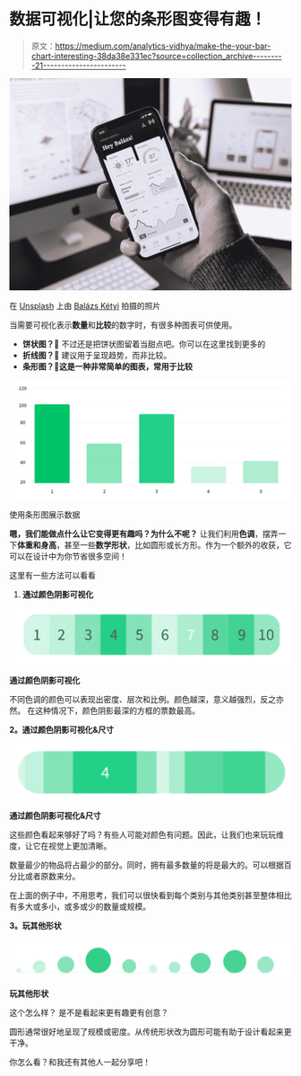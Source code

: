 # 数据可视化|让您的条形图变得有趣！

> 原文：<https://medium.com/analytics-vidhya/make-the-your-bar-chart-interesting-38da38e331ec?source=collection_archive---------21----------------------->

![](img/10dc561eacee99868d88eff771a55c40.png)

在 [Unsplash](https://unsplash.com?utm_source=medium&utm_medium=referral) 上由 [Balázs Kétyi](https://unsplash.com/@balazsketyi?utm_source=medium&utm_medium=referral) 拍摄的照片

当需要可视化表示**数量**和**比较**的数字时，有很多种图表可供使用。

*   **饼状图？🤔** 不过还是把饼状图留着当甜点吧。你可以在这里找到更多的
*   **折线图？**🤔
    建议用于呈现趋势，而非比较。
*   **条形图？🤔这是一种非常简单的图表，常用于比较**

![](img/8d14b2ee46cc0c097a847418fdf7f9df.png)

使用条形图展示数据

**嗯，我们能做点什么让它变得更有趣吗？为什么不呢？** 让我们利用**色调**，摆弄一下**体重和身高**，甚至一些**数学形状**，比如圆形或长方形。作为一个额外的收获，它可以在设计中为你节省很多空间！

这里有一些方法可以看看

1.  **通过颜色阴影可视化**

![](img/e7fda977afc766466dd3d7744f2b28c4.png)

**通过颜色阴影可视化**

不同色调的颜色可以表现出密度、层次和比例。颜色越深，意义越强烈，反之亦然。
在这种情况下，颜色阴影最深的方框的票数最高。

**2。通过颜色阴影可视化&尺寸**

![](img/a7481acdd8f993fd928a15f73cccdf7f.png)

**通过颜色阴影可视化&尺寸**

这些颜色看起来够好了吗？有些人可能对颜色有问题。因此，让我们也来玩玩维度，让它在视觉上更加清晰。

数量最少的物品将占最少的部分。同时，拥有最多数量的将是最大的。可以根据百分比或者原数来分。

在上面的例子中，不用思考，我们可以很快看到每个类别与其他类别甚至整体相比有多大或多小，或多或少的数量或规模。

**3。玩其他形状**

![](img/3ef54bce6640b0988627458db8e4199a.png)

**玩其他形状**

这个怎么样？
是不是看起来更有趣更有创意？

圆形通常很好地呈现了规模或密度。从传统形状改为圆形可能有助于设计看起来更干净。

你怎么看？和我还有其他人一起分享吧！